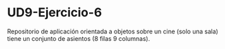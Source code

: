 # UD9-Ejercicio-6
Repositorio de aplicación orientada a objetos sobre un cine (solo una sala) tiene un conjunto de asientos (8 filas 9 columnas).

